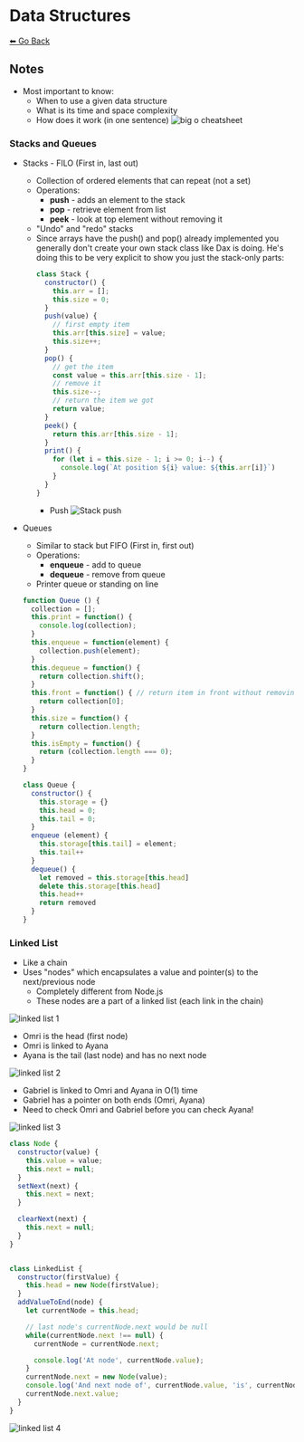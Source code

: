 # Data Structures
[⬅ Go Back](/week6.md)

## Notes
- Most important to know:
  - When to use a given data structure
  - What is its time and space complexity
  - How does it work (in one sentence)
![big o cheatsheet](/images/big-o-cheatsheet.png)
### Stacks and Queues
- Stacks - FILO (First in, last out)
  - Collection of ordered elements that can repeat (not a set)
  - Operations:
    - **push** - adds an element to the stack
    - **pop** - retrieve element from list
    - **peek** - look at top element without removing it
  - "Undo" and "redo" stacks
  - Since arrays have the push() and pop() already implemented you generally don't create your own stack class like Dax is doing.  He's doing this to be very explicit to show you just the stack-only parts:
    ```Javascript
    class Stack {
      constructor() {
        this.arr = [];
        this.size = 0;
      }
      push(value) {
        // first empty item
        this.arr[this.size] = value;
        this.size++;
      }
      pop() {
        // get the item
        const value = this.arr[this.size - 1];
        // remove it
        this.size--;
        // return the item we got
        return value;
      }
      peek() {
        return this.arr[this.size - 1];
      }
      print() {
        for (let i = this.size - 1; i >= 0; i--) {
          console.log(`At position ${i} value: ${this.arr[i]}`)
        }
      }
    }
    ```
    - Push
    ![Stack push](/images/stack-push.png)
- Queues
  - Similar to stack but FIFO (First in, first out)
  - Operations:
    - **enqueue** - add to queue
    - **dequeue** - remove from queue
  - Printer queue or standing on line
  ```Javascript
  function Queue () {
    collection = [];
    this.print = function() {
      console.log(collection);
    }
    this.enqueue = function(element) {
      collection.push(element);
    }
    this.dequeue = function() {
      return collection.shift();
    }
    this.front = function() { // return item in front without removing
      return collection[0];
    }
    this.size = function() {
      return collection.length;
    }
    this.isEmpty = function() {
      return (collection.length === 0);
    }
  }
  ```

  ```Javascript
  class Queue {
    constructor() {
      this.storage = {}
      this.head = 0;
      this.tail = 0;
    }
    enqueue (element) {
      this.storage[this.tail] = element;
      this.tail++
    }
    dequeue() {
      let removed = this.storage[this.head]
      delete this.storage[this.head]
      this.head++
      return removed
    }
  }

  ```
  
  
### Linked List
- Like a chain
- Uses "nodes" which encapsulates a value and pointer(s) to the next/previous node
  - Completely different from Node.js 
  - These nodes are a part of a linked list (each link in the chain)

![linked list 1](/images/linked-list-1.png)
  - Omri is the head (first node)
  - Omri is linked to Ayana
  - Ayana is the tail (last node) and has no next node 

![linked list 2](/images/linked-list-2.png)
  - Gabriel is linked to Omri and Ayana in O(1) time
  - Gabriel has a pointer on both ends (Omri, Ayana)
  - Need to check Omri and Gabriel before you can check Ayana!

![linked list 3](/images/linked-list-3.png)

```Javascript
class Node {
  constructor(value) {
    this.value = value;
    this.next = null;
  }
  setNext(next) {
    this.next = next;
  }

  clearNext(next) {
    this.next = null;
  }
}


class LinkedList {
  constructor(firstValue) {
    this.head = new Node(firstValue);
  }
  addValueToEnd(node) {
    let currentNode = this.head;

    // last node's currentNode.next would be null 
    while(currentNode.next !== null) {
      currentNode = currentNode.next;

      console.log('At node', currentNode.value);
    }
    currentNode.next = new Node(value);
    console.log('And next node of', currentNode.value, 'is', currentNode.next.value);
    currentNode.next.value;
  }
}
```
![linked list 4](/images/linked-list-4.png)